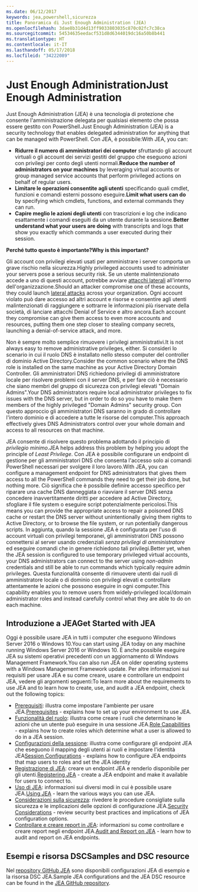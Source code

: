 ```yaml
---
ms.date: 06/12/2017
keywords: jea,powershell,sicurezza
title: Panoramica di Just Enough Administration (JEA)
ms.openlocfilehash: 3dae8b31d4d13ff9033803035c870c02fc7c38ca
ms.sourcegitcommit: 54534635eedacf531d8d6344019dc16a50b8b441
ms.translationtype: HT
ms.contentlocale: it-IT
ms.lasthandoff: 05/17/2018
ms.locfileid: "34222089"
---
```

# <a name="just-enough-administration"></a><span data-ttu-id="41495-103">Just Enough Administration</span><span class="sxs-lookup"><span data-stu-id="41495-103">Just Enough Administration</span></span>

<span data-ttu-id="41495-104">Just Enough Administration (JEA) è una tecnologia di protezione che consente l'amministrazione delegata per qualsiasi elemento che possa essere gestito con PowerShell.</span><span class="sxs-lookup"><span data-stu-id="41495-104">Just Enough Administration (JEA) is a security technology that enables delegated administration for anything that can be managed with PowerShell.</span></span>
<span data-ttu-id="41495-105">Con JEA, è possibile:</span><span class="sxs-lookup"><span data-stu-id="41495-105">With JEA, you can:</span></span>

- <span data-ttu-id="41495-106">**Ridurre il numero di amministratori dei computer** sfruttando gli account virtuali o gli account dei servizi gestiti del gruppo che eseguono azioni con privilegi per conto degli utenti normali.</span><span class="sxs-lookup"><span data-stu-id="41495-106">**Reduce the number of administrators on your machines** by leveraging virtual accounts or group managed service accounts that perform privileged actions on behalf of regular users.</span></span>
- <span data-ttu-id="41495-107">**Limitare le operazioni consentite agli utenti** specificando quali cmdlet, funzioni e comandi esterni possono eseguire.</span><span class="sxs-lookup"><span data-stu-id="41495-107">**Limit what users can do** by specifying which cmdlets, functions, and external commands they can run.</span></span>
- <span data-ttu-id="41495-108">**Capire meglio le azioni degli utenti** con trascrizioni e log che indicano esattamente i comandi eseguiti da un utente durante la sessione.</span><span class="sxs-lookup"><span data-stu-id="41495-108">**Better understand what your users are doing** with transcripts and logs that show you exactly which commands a user executed during their session.</span></span>

<span data-ttu-id="41495-109">**Perché tutto questo è importante?**</span><span class="sxs-lookup"><span data-stu-id="41495-109">**Why is this important?**</span></span>

<span data-ttu-id="41495-110">Gli account con privilegi elevati usati per amministrare i server comporta un grave rischio nella sicurezza.</span><span class="sxs-lookup"><span data-stu-id="41495-110">Highly privileged accounts used to administer your servers pose a serious security risk.</span></span>
<span data-ttu-id="41495-111">Se un utente malintenzionato accede a uno di questi account, potrebbe avviare [attacchi laterali](http://aka.ms/pth) all'interno dell'organizzazione.</span><span class="sxs-lookup"><span data-stu-id="41495-111">Should an attacker compromise one of these accounts, they could launch [lateral attacks](http://aka.ms/pth) across your organization.</span></span>
<span data-ttu-id="41495-112">Ogni account violato può dare accesso ad altri account e risorse e consentire agli utenti malintenzionati di raggiungere e sottrarre le informazioni più riservate della società, di lanciare attacchi Denial of Service e altro ancora.</span><span class="sxs-lookup"><span data-stu-id="41495-112">Each account they compromise can give them access to even more accounts and resources, putting them one step closer to stealing company secrets, launching a denial-of-service attack, and more.</span></span>

<span data-ttu-id="41495-113">Non è sempre molto semplice rimuovere i privilegi amministrativi.</span><span class="sxs-lookup"><span data-stu-id="41495-113">It is not always easy to remove administrative privileges, either.</span></span>
<span data-ttu-id="41495-114">Si consideri lo scenario in cui il ruolo DNS è installato nello stesso computer del controller di dominio Active Directory.</span><span class="sxs-lookup"><span data-stu-id="41495-114">Consider the common scenario where the DNS role is installed on the same machine as your Active Directory Domain Controller.</span></span>
<span data-ttu-id="41495-115">Gli amministratori DNS richiedono privilegi di amministratore locale per risolvere problemi con il server DNS, e per fare ciò è necessario che siano membri del gruppo di sicurezza con privilegi elevati "Domain Admins".</span><span class="sxs-lookup"><span data-stu-id="41495-115">Your DNS administrators require local administrator privileges to fix issues with the DNS server, but in order to do so you have to make them members of the highly privileged "Domain Admins" security group.</span></span>
<span data-ttu-id="41495-116">Con questo approccio gli amministratori DNS saranno in grado di controllare l'intero dominio e di accedere a tutte le risorse del computer.</span><span class="sxs-lookup"><span data-stu-id="41495-116">This approach effectively gives DNS Administrators control over your whole domain and access to all resources on that machine.</span></span>

<span data-ttu-id="41495-117">JEA consente di risolvere questo problema adottando il principio di *privilegio minimo*.</span><span class="sxs-lookup"><span data-stu-id="41495-117">JEA helps address this problem by helping you adopt the principle of *Least Privilege*.</span></span>
<span data-ttu-id="41495-118">Con JEA è possibile configurare un endpoint di gestione per gli amministratori DNS che consenta l'accesso solo ai comandi PowerShell necessari per svolgere il loro lavoro.</span><span class="sxs-lookup"><span data-stu-id="41495-118">With JEA, you can configure a management endpoint for DNS administrators that gives them access to all the PowerShell commands they need to get their job done, but nothing more.</span></span>
<span data-ttu-id="41495-119">Ciò significa che è possibile definire accesso specifico per riparare una cache DNS danneggiata o riavviare il server DNS senza concedere inavvertitamente diritti per accedere ad Active Directory, sfogliare il file system o eseguire script potenzialmente pericolosi.</span><span class="sxs-lookup"><span data-stu-id="41495-119">This means you can provide the appropriate access to repair a poisoned DNS cache or restart the DNS server without unintentionally giving them rights to Active Directory, or to browse the file system, or run potentially dangerous scripts.</span></span>
<span data-ttu-id="41495-120">In aggiunta, quando la sessione JEA è configurata per l'uso di account virtuali con privilegi temporanei, gli amministratori DNS possono connettersi al server usando credenziali *senza privilegi di amministratore* ed eseguire comandi che in genere richiedono tali privilegi.</span><span class="sxs-lookup"><span data-stu-id="41495-120">Better yet, when the JEA session is configured to use temporary privileged virtual accounts, your DNS administrators can connect to the server using *non-admin* credentials and still be able to run commands which typically require admin privileges.</span></span>
<span data-ttu-id="41495-121">Questa funzionalità consente di rimuovere utenti dai ruoli di amministratore locale o di dominio con privilegi elevati e controllare attentamente le azioni che possono eseguire in ogni computer.</span><span class="sxs-lookup"><span data-stu-id="41495-121">This capability enables you to remove users from widely-privileged local/domain administrator roles and instead carefully control what they are able to do on each machine.</span></span>

## <a name="get-started-with-jea"></a><span data-ttu-id="41495-122">Introduzione a JEA</span><span class="sxs-lookup"><span data-stu-id="41495-122">Get Started with JEA</span></span>

<span data-ttu-id="41495-123">Oggi è possibile usare JEA in tutti i computer che eseguono Windows Server 2016 o Windows 10.</span><span class="sxs-lookup"><span data-stu-id="41495-123">You can start using JEA today on any machine running Windows Server 2016 or Windows 10.</span></span>
<span data-ttu-id="41495-124">È anche possibile eseguire JEA su sistemi operativi precedenti con un aggiornamento di Windows Management Framework.</span><span class="sxs-lookup"><span data-stu-id="41495-124">You can also run JEA on older operating systems with a Windows Management Framework update.</span></span>
<span data-ttu-id="41495-125">Per altre informazioni sui requisiti per usare JEA e su come creare, usare e controllare un endpoint JEA, vedere gli argomenti seguenti:</span><span class="sxs-lookup"><span data-stu-id="41495-125">To learn more about the requirements to use JEA and to learn how to create, use, and audit a JEA endpoint, check out the following topics:</span></span>

- <span data-ttu-id="41495-126">[Prerequisiti](prerequisites.md): illustra come impostare l'ambiente per usare JEA.</span><span class="sxs-lookup"><span data-stu-id="41495-126">[Prerequisites](prerequisites.md) - explains how to set up your environment to use JEA.</span></span>
- <span data-ttu-id="41495-127">[Funzionalità del ruolo](role-capabilities.md): illustra come creare i ruoli che determinano le azioni che un utente può eseguire in una sessione JEA.</span><span class="sxs-lookup"><span data-stu-id="41495-127">[Role Capabilities](role-capabilities.md) - explains how to create roles which determine what a user is allowed to do in a JEA session.</span></span>
- <span data-ttu-id="41495-128">[Configurazioni della sessione](session-configurations.md): illustra come configurare gli endpoint JEA che eseguono il mapping degli utenti ai ruoli e impostare l'identità JEA</span><span class="sxs-lookup"><span data-stu-id="41495-128">[Session Configurations](session-configurations.md) - explains how to configure JEA endpoints that map users to roles and set the JEA identity</span></span>
- <span data-ttu-id="41495-129">[Registrazione di JEA](register-jea.md): creare un endpoint JEA e renderlo disponibile per gli utenti.</span><span class="sxs-lookup"><span data-stu-id="41495-129">[Registering JEA](register-jea.md) - create a JEA endpoint and make it available for users to connect to.</span></span>
- <span data-ttu-id="41495-130">[Uso di JEA](using-jea.md): informazioni sui diversi modi in cui è possibile usare JEA.</span><span class="sxs-lookup"><span data-stu-id="41495-130">[Using JEA](using-jea.md) - learn the various ways you can use JEA.</span></span>
- <span data-ttu-id="41495-131">[Considerazioni sulla sicurezza](security-considerations.md): rivedere le procedure consigliate sulla sicurezza e le implicazioni delle opzioni di configurazione JEA.</span><span class="sxs-lookup"><span data-stu-id="41495-131">[Security Considerations](security-considerations.md) - review security best practices and implications of JEA configuration options.</span></span>
- <span data-ttu-id="41495-132">[Controllare e creare report in JEA](audit-and-report.md): informazioni su come controllare e creare report negli endpoint JEA.</span><span class="sxs-lookup"><span data-stu-id="41495-132">[Audit and Report on JEA](audit-and-report.md) - learn how to audit and report on JEA endpoints.</span></span>

## <a name="samples-and-dsc-resource"></a><span data-ttu-id="41495-133">Esempi e risorsa DSC</span><span class="sxs-lookup"><span data-stu-id="41495-133">Samples and DSC resource</span></span>

<span data-ttu-id="41495-134">Nel [repository GitHub JEA](https://github.com/PowerShell/JEA) sono disponibili configurazioni JEA di esempio e la risorsa DSC JEA.</span><span class="sxs-lookup"><span data-stu-id="41495-134">Sample JEA configurations and the JEA DSC resource can be found in the [JEA GitHub repository](https://github.com/PowerShell/JEA).</span></span>